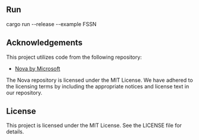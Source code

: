 ## Run
cargo run --release --example FSSN

## Acknowledgements

This project utilizes code from the following repository:
- [Nova by Microsoft](https://github.com/microsoft/Nova)

The Nova repository is licensed under the MIT License. We have adhered to the licensing terms by including the appropriate notices and license text in our repository.

## License

This project is licensed under the MIT License. See the LICENSE file for details.
